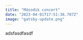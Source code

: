 ```yaml
---
title: "Második concert"
date: "2023-04-01T17:51:36.707Z"
image: "gatsby-update.png"
---
```

a﻿dsfasdfasdf